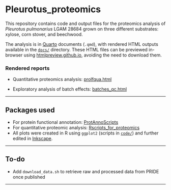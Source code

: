 # Pleurotus_proteomics
This repository contains code and output files for the proteomics analysis of *Pleurotus pulmonarius* LGAM 28684 grown on three different substrates: xylose, corn stover, and beechwood.


The analysis is in [Quarto](https://quarto.org/) documents (`.qmd`), with rendered HTML outputs available in the [`docs/`](docs/) directory. These HTML files can be previewed in-browser using [htmlpreview.github.io](https://htmlpreview.github.io/), avoiding the need to download them.

### Rendered reports

* Quantitative proteomics analysis:
  [prolfqua.html](https://htmlpreview.github.io/?https://github.com/Roman-Si/Pleurotus_proteomics/blob/main/docs/prolfqua.html)

* Exploratory analysis of batch effects:
  [batches\_qc.html](https://htmlpreview.github.io/?https://github.com/Roman-Si/Pleurotus_proteomics/blob/main/docs/batches_qc.html)

---
  
## Packages used

* For protein functional annotation: [ProtAnnoScripts](https://github.com/Roman-Si/ProtAnnoScripts)
* For quantitative proteomic analysis: [Rscripts\_for\_proteomics](https://github.com/Roman-Si/Rscripts_for_proteomics)
* All plots were created in R using `ggplot2` (scripts in [`code/`](code/)) and further edited in [Inkscape](https://inkscape.org/).

---

## To-do

* Add `download_data.sh` to retrieve raw and processed data from PRIDE once published

---
